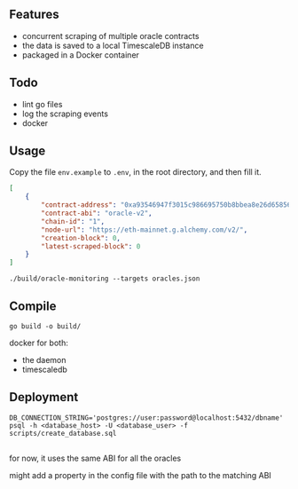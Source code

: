 ## Features

- concurrent scraping of multiple oracle contracts
- the data is saved to a local TimescaleDB instance
- packaged in a Docker container

## Todo

- lint go files
- log the scraping events
- docker

## Usage

Copy the file `env.example` to `.env`, in the root directory, and then fill it.

```json
[
    {
        "contract-address": "0xa93546947f3015c986695750b8bbea8e26d65856",
        "contract-abi": "oracle-v2",
        "chain-id": "1",
        "node-url": "https://eth-mainnet.g.alchemy.com/v2/",
        "creation-block": 0,
        "latest-scraped-block": 0
    }
]
```

```shell
./build/oracle-monitoring --targets oracles.json
```

## Compile

```shell
go build -o build/
```

docker for both:

- the daemon
- timescaledb

## Deployment

```shell
DB_CONNECTION_STRING='postgres://user:password@localhost:5432/dbname'
psql -h <database_host> -U <database_user> -f scripts/create_database.sql
```

##

for now, it uses the same ABI for all the oracles

might add a property in the config file with the path to the matching ABI